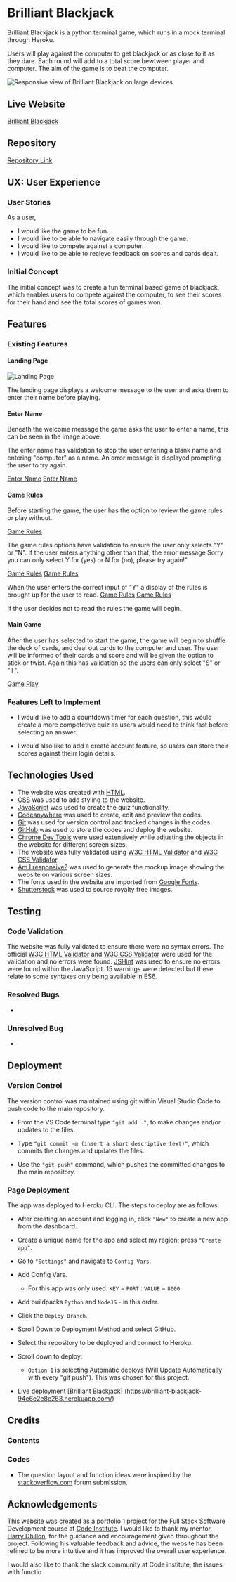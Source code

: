 
# Brilliant Blackjack

Brilliant Blackjack is a python terminal game, which runs in a mock terminal through Heroku.

Users will play against the computer to get blackjack or as close to it as they dare. Each round will add to a total score bewtween player and computer. The aim of the game is to beat the computer.

![Responsive view of Brilliant Blackjack on large devices](documentation/brilliant-blackjack-mockup.png)

## Live Website

[Brilliant Blackjack](https://brilliant-blackjack-94e6e2e8e263.herokuapp.com/)

## Repository

[Repository Link](https://github.com/Daniel009891/brilliant-blackjack)

## UX: User Experience

### User Stories

As a user,

* I would like the game to be fun.
* I would like to be able to navigate easily through the game.
* I would like to compete against a computer.
* I would like to be able to recieve feedback on scores and cards dealt.

### Initial Concept

The initial concept was to create a fun terminal based game of blackjack, which enables users to compete against the computer, to see their scores for their hand and see the total scores of games won. 

## Features

### Existing Features

#### Landing Page

![Landing Page](documentation/brilliant-blackjack-welcome.png)

The landing page displays a welcome message to the user and asks them to enter their name before playing.

#### Enter Name

Beneath the welcome message the game asks the user to enter a name, this can be seen in the image above. 

The enter name has validation to stop the user entering a blank name and entering "computer" as a name. An error message is displayed prompting the user to try again. 

[Enter Name](documentation/error-message-no-name.png)
[Enter Name](documentation/error-message-no-name.png)

#### Game Rules

Before starting the game, the user has the option to review the game rules or play without.

[Game Rules](documentation/brilliant-blackjack-rules-input.png)

The game rules options have validation to ensure the user only selects "Y" or "N". If the user enters anything other than that, the error message Sorry you can only select Y for (yes) or N for (no), please try again!" 

[Game Rules](documentation/error-message-invalid-selection-rules.png)
[Game Rules](documentation/error-message-no-selection-rules.png)

When the user enters the correct input of "Y" a display of the rules is brought up for the user to read.
[Game Rules](documentation/brilliant-blackjack-rules-heading.png)
[Game Rules](documentation/brilliant-blackjack-rules.png)

If the user decides not to read the rules the game will begin.

#### Main Game

After the user has selected to start the game, the game will begin to shuffle the deck of cards, and deal out cards to the computer and user. The user will be informed of their cards and score and will be given the option to stick or twist. Again this has validation so the users can only select "S" or "T".

[Game Play](documentation/brilliant-blackjack-game-play.png)



### Features Left to Implement

* I would like to add a countdown timer for each question, this would create a more competetive quiz as users would need to think fast before selecting an answer.

* I would also like to add a create account feature, so users can store their scores against theirr login details.

## Technologies Used

* The website was created with [HTML](https://html.spec.whatwg.org/).
* [CSS](https://www.w3.org/Style/CSS/Overview.en.html) was used to add styling to the website.
* [JavaScript](https://en.wikipedia.org/wiki/JavaScript) was used to create the quiz functionality.
* [Codeanywhere](https://codeanywhere.com/) was used to create, edit and preview the codes.
* [Git](https://git-scm.com/) was used for version control and tracked changes in the codes.
* [GitHub](https://github.com/) was used to store the codes and deploy the website.
* [Chrome Dev Tools](https://developer.chrome.com/docs/devtools/) were used extensively while adjusting the objects in the website for different screen sizes.
* The website was fully validated using [W3C HTML Validator](https://validator.w3.org/) and [W3C CSS Validator](https://jigsaw.w3.org/css-validator/).
* [Am I responsive?](https://ui.dev/amiresponsive) was used to generate the mockup image showing the website on various screen sizes.
* The fonts used in the website are imported from [Google Fonts](https://fonts.google.com/).
* [Shutterstock](https://www.shutterstock.com/) was used to source royalty free images.

## Testing

### Code Validation

The website was fully validated to ensure there were no syntax errors. The official [W3C HTML Validator](https://validator.w3.org/) and [W3C CSS Validator](https://jigsaw.w3.org/css-validator/) were used for the validation and no errors were found. [JSHint](https://jshint.com/) was used to ensure no errors were found within the JavaScript. 15 warnings were detected but these relate to some syntaxes only being available in ES6. 

### Resolved Bugs

* 

### Unresolved Bug

* 

## Deployment

### Version Control

The version control was maintained using git within Visual Studio Code to push code to the main repository.

 * From the VS Code terminal type `"git add ."`, to make changes and/or updates to the files.

 * Type `"git commit -m (insert a short descriptive text)"`, which commits the changes and updates the files.

 * Use the `"git push"` command, which pushes the committed changes to the main repository. 

 ### Page Deployment
 The app was deployed to Heroku CLI. The steps to deploy are as follows:

 * After creating an account and logging in, click `"New"` to create a new app from the dashboard.
 * Create a unique name for the app and select my region; press `"Create app"`.
 * Go to `"Settings"` and navigate to `Config Vars`.
 * Add Config Vars. 
   * For this app was only used: `KEY` = `PORT` : `VALUE` = `8000`.
 * Add buildpacks `Python` and `NodeJS` - in this order.
 * Click the `Deploy Branch`.
 * Scroll Down to Deployment Method and select GitHub.
 * Select the repository to be deployed and connect to Heroku.
 * Scroll down to deploy: 
    * `Option 1` is selecting Automatic deploys (Will Update Automatically with every "git push"). This was chosen for this project.

* Live deployment [Brilliant Blackjack] (https://brilliant-blackjack-94e6e2e8e263.herokuapp.com/)


## Credits

### Contents

### Codes

* The question layout and function ideas were inspired by the [stackoverflow.com](https://stackoverflow.com/questions/75996907/trying-to-implement-a-scoring-system-to-a-web-based-trivia-game) forum submission.


## Acknowledgements

This website was created as a portfolio 1 project for the Full Stack Software Development course at [Code Institute](https://codeinstitute.net/ie/). I would like to thank my mentor, [Harry Dhillon](https://github.com/Harry-Leepz), for the guidance and encouragement given throughout the project. Following his valuable feedback and advice, the website has been refined to be more intuitive and it has improved the overall user experience.

I would also like to thank the slack community at Code institute, the issues with functio